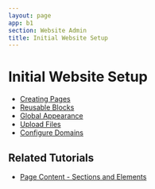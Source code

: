 ```yaml
---
layout: page
app: b1
section: Website Admin
title: Initial Website Setup
---
```


# Initial Website Setup


<div id="videoContainer">
  <ul id="playlist">
      <li class="active"><a href="/videos/b1/website/pages/output.mp4">Creating Pages</a></li>
      <li><a href="/videos/b1/website/blocks/output.mp4">Reusable Blocks</a></li>
      <li><a href="/videos/b1/website/appearance/output.mp4">Global Appearance</a></li>
      <li><a href="/videos/b1/website/files/output.mp4">Upload Files</a></li>
      <li><a href="/videos/b1/website/domains/output.mp4">Configure Domains</a></li>
  </ul>
</div>

## Related Tutorials
- <a href="/b1/website-admin/sections-elements.html">Page Content - Sections and Elements</a>